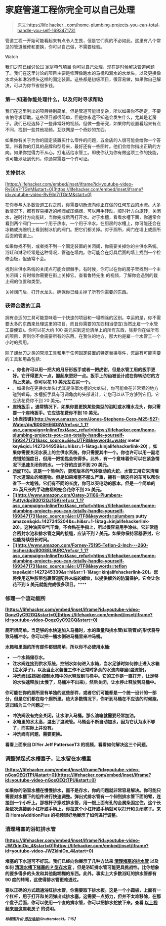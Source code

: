 # 家庭管道工程你完全可以自己处理

> 原文:[https://life hacker . com/home-plumbing-projects-you-can-total-handle-you-self-1693471731](https://lifehacker.com/home-plumbing-projects-you-can-totally-handle-yourself-1693471731)

管道工程一开始可能看起来有点令人生畏，但是它们真的不必如此。这里有八个常见的管道维修和更换，你可以自己做，不需要经验。

Watch

我们之前已经讨论过 [家庭电气项目](https://lifehacker.com/preview/home-electrical-projects-you-can-totally-handle-yoursel-1543476392) 你可以自己处理，现在是时候解决管道问题了。我们在这里讨论的项目主要是修理像跑水的马桶和漏水的水龙头，以及更换像水龙头和淋浴喷头这样的固定装置。这些都是初级项目，很容易做，如果你自己解决，可以为你节省很多钱。

### 第一:知道你能处理什么，以及何时寻求帮助

我们在这里列出的项目特别简单，但是管道可能很复杂，所以如果你不确定，不要害怕寻求帮助。这些项目都很简单，但是你永远不知道会发生什么，尤其是老房子。我们已经选择了一些非常好的视频，但做一些研究，如果你的设置看起来有点不同，找到一些其他视频。互联网是一个奇妙的东西。

如果你有关于为你的固定装置买什么零件的问题，五金店的人很可能会给你一个答案。带着你的灯具的品牌和型号来，最好还有一些图片。他们会给你指出正确的方向。如果你觉得力不从心，打电话给水管工。即使你认为你有做这项工作的技能，也可能涉及到代码，你通常需要一个许可证。

### 关掉供水

 [https://lifehacker.com/embed/inset/iframe?id=youtube-video-RvE6n7rTGnM&start=0](https://lifehacker.com/embed/inset/iframe?id=youtube-video-RvE6n7rTGnM&start=0) 

在你参与大多数管道工程之前，你需要切断流向你正在做的任何东西的水流。大多数情况下，都有容易接近的闸阀或压缩阀，可以用手转动。顺时针方向旋转，关闭水，逆时针方向旋转，当你完成后再打开水。对于水槽，看看水槽下面，你通常会看到两个阀门——一个用于热水，一个用于冷水。在厨房的水槽上，你可能还会在冰箱或洗碗机上看到制冰机的阀门。把它们都关掉。对于厕所，阀门在墙上或厕所后面的管道上。

如果你找不到，或者找不到一个固定装置的关闭阀，你需要关掉你的主供水系统。浴缸和淋浴经常是这种情况，管道在墙内。你可能会在灯具后面的墙上找到一个检修面板，但通常不会。

找到主供水系统的关闭点可能会很棘手。有时候，你可以在你的房子里找到一个主关闭阀；有时候你需要在街上关掉它。查看鲁特先生 的视频，了解你会遇到的截止阀的位置和类型。

关掉阀门后，打开水龙头，确保你已经关掉了所有你需要的东西。

### 获得合适的工具

拥有合适的工具可能意味着一个快速的项目和一塌糊涂的区别。幸运的是，你不需要太多的东西来处理这里的项目，而且你需要的东西相当便宜(当然比雇一个水管工要便宜)。你可以花大约 100 美元买到这份清单上的所有东西，除非你在做所有的项目，否则你不会需要所有的东西。在我住的地方，那大约是雇一个水管工一个小时的费用。

除了螺丝刀之类的常规工具和用于任何固定装置的特定替换零件，您最有可能需要的工具和用品包括:

*   [](https://www.amazon.com/dp/B000TQYBJ6?asc_campaign=InlineText&asc_refurl=https://lifehacker.com/home-plumbing-projects-you-can-totally-handle-yourself-1693471731&asc_source=&linkCode=ogi&psc=1&smid=ATVPDKIKX0DER&tag=kinjalifehackerlink-20&th=1)**。你也许可以用一把大的月牙形扳手或者一把虎钳，但是水管工用的扳手更好。它开得更大一点，握起来更好一点。扳手上的齿被设计成在你转动它的方向上夹紧。你可以花 10 美元左右买一个。**
*   **[](http://www.amazon.com/Superior-Tool-Eleven-Wrench-Infinitely-Adjustable/dp/B0000CBJD4?asc_campaign=InlineText&asc_refurl=https://lifehacker.com/home-plumbing-projects-you-can-totally-handle-yourself-1693471731&asc_source=&tag=kinjalifehackerlink-20)**。如果你在更换水龙头(尤其是浴室水槽的水龙头)，你可能会在非常紧的地方碰到螺母。水槽扳手具有可调角度的头部设计，让您可以从下方够到它们。它应该花费你不到 20 美元。****
*   ****[**座椅扳手**](http://www.amazon.com/Cobra-PST156-Tapered-Faucet-Wrench/dp/B001B02G50?asc_campaign=InlineText&asc_refurl=https://lifehacker.com/home-plumbing-projects-you-can-totally-handle-yourself-1693471731&asc_source=&tag=kinjalifehackerlink-20) 。通常情况下，如果你要更换某些类型的浴缸或水槽水龙头，你只需要一个座椅扳手。它应该花费你不到 10 美元。****
*   ****[**水表按键**](http://www.amazon.com/Jones-Stephens-Corp-M25-527-Water/dp/B000HE6D8W/ref=sr_1_1?asc_campaign=InlineText&asc_refurl=https://lifehacker.com/home-plumbing-projects-you-can-totally-handle-yourself-1693471731&asc_source=&ie=UTF8&keywords=water meter key&qid=1427244959&s=hi&sr=1-1&tag=kinjalifehackerlink-20) 。如果你需要关闭水表上的主供水系统，你只需要其中一个。你也许可以用一副老虎钳勉强度日，但用一把钥匙会快得多。此外，有一个意味着你可以在紧急情况下迅速关闭你的水。一个好的应该不到 20 美元。****
*   ****[**沥蛇**](http://www.amazon.com/Cobra-85250-4-Inch-25-Feet-Pistol/dp/B006C68TA4/ref=lp_3226846011_1_3?asc_campaign=InlineText&asc_refurl=https://lifehacker.com/home-plumbing-projects-you-can-totally-handle-yourself-1693471731&asc_source=&ie=UTF8&qid=1427254071&s=kitchen-bath&sr=1-3&tag=kinjalifehackerlink-20)T5】。这是一个简单的，更短版本的气体驱动的大蛇，水管工用它来清理下水道深处的堵塞物。但是如果堵塞不那么严重，拥有一辆这样的车可以帮你省下一大笔钱。它们有不同的长度，你可以买电动的版本，但是一个简单的 25 英尺长的手动曲柄的蛇会花你不到 25 美元。****
*   ****[](http://www.amazon.com/Oatey-31166-Plumbers-Putty/dp/B0012QJ1GK/ref=sr_1_1?asc_campaign=InlineText&asc_refurl=https://lifehacker.com/home-plumbing-projects-you-can-totally-handle-yourself-1693471731&asc_source=&ie=UTF8&keywords=plumbers putty amazon&qid=1427245204&s=hi&sr=1-1&tag=kinjalifehackerlink-20)**。这种油灰空气干燥，不会粘在手指上，所以很容易用手涂抹。它非常适合密封水池和排水管之间的接缝，应该不到 7 美元。如果你保持容器密封，它也能持续很长时间。******
*   ******[](http://www.amazon.com/Forney-75195-Teflon-2-Inch---260-Inches/dp/B0088L9URC/ref=sr_1_1?asc_campaign=InlineText&asc_refurl=https://lifehacker.com/home-plumbing-projects-you-can-totally-handle-yourself-1693471731&asc_source=&ie=UTF8&keywords=teflon tape&qid=1427245339&s=hi&sr=1-1&tag=kinjalifehackerlink-20)**。您将使用这种胶带包裹管道配件末端的螺纹，以提供额外的防漏保护。它会让你花不到 5 美元就能完成很多项目。********

### ******修理一个流动厕所******

 ******[https://lifehacker.com/embed/inset/iframe?id=youtube-video-DoqzGyC92GQ&start=0](https://lifehacker.com/embed/inset/iframe?id=youtube-video-DoqzGyC92GQ&start=0)****** 

******厕所很简单。当足够的水快速加入马桶时，水的重量和排水管(虹吸管)的形状将导致马桶冲水。你可以把一桶水倒进马桶里来冲马桶。******

******水箱和里面的所有部件都很简单，所以你不必使用水桶:******

*   ******一个水箱储存水。******
*   ******注水阀连接到供水系统，控制水如何进入水箱，当水足够时如何停止进入水箱(注水浮子)，以及当止水装置工作不正常时多余的水流向哪里(溢流管)。******
*   ******冲洗阀(或挡板)控制水箱中的水释放到马桶中。它的工作是一直打开，让足够的水快速释放(太慢了，马桶冲不出来)，然后关闭，让水停止释放到马桶中。******

******你可能在你的厕所里有单独的这些部件，或者它们可能都是一个统一设计的一部分，但是它们都在每个厕所里。绝大多数情况下，你听到马桶在不应该的时候跑，这归结为三个问题之一:******

*   ******冲洗阀没有完全关闭，让水渗入马桶。那么油箱就需要经常加油。******
*   ******水箱里的水太高，溢出了溢流管。马桶会不断自动加水，因为它认为水不够了，而实际上并没有。******
*   ******冲洗阀有问题，需要更换。******

******看看上面来自 DIYer Jeff PattersonT3 的视频，看看如何解决这三个问题。******

### ******调整弹起式水槽塞子，让水留在水槽里******

 ******[https://lifehacker.com/embed/inset/iframe?id=youtube-video-nGosOEQtTPU&start=0](https://lifehacker.com/embed/inset/iframe?id=youtube-video-nGosOEQtTPU&start=0)****** 

******如果你的浴室水槽在慢慢排水，而不是存水，你的问题就非常容易解决。你可能只需要对水槽下的组件进行快速调整。弹出式排水管有一个伸到排水管下面的臂，连接到一个小杆上。那根杆子穿过排水管，用一根上面有孔的金属条固定住。这个长条依次连接到小杠杆或手柄上，你拉这个小杠杆或手柄就可以打开和关闭塞子。来自 HomeAdditionPlus 的视频很好地展示了如何进行调整。******

### ******清理堵塞的浴缸排水管******

 ******[https://lifehacker.com/embed/inset/iframe?id=youtube-video-JWZklniOo_4&start=0](https://lifehacker.com/embed/inset/iframe?id=youtube-video-JWZklniOo_4&start=0)****** 

******堵塞的下水道可不好玩。我们已经向你展示了几种方法来 [清理堵塞的排水管](https://lifehacker.com/how-to-unclog-a-drain-5824780) 以及如何 [清理水槽下堵塞的 P 型存水弯](http://workshop.lifehacker.com/clear-your-clogged-sink-by-checking-the-p-trap-1676460626) ，但是浴缸排水管可能更具挑战性。比你想象的要多得多的头发和其他黏糊糊的东西。此外，事实上大多数浴缸的排水管都有 90 度的转弯，这使得排水管更难通过。******

******要以正确的方式疏通浴缸排水管，你需要取下排水板。这是一个小圆板，上面有一个杠杆，用于打开和关闭弹出式排水塞。这需要一点努力，但并不太难移除，在那个盘子后面，你可以使用一个直的排水管，你可以把排水蛇放下来。查看 [以上视频来自这座老房子](https://www.youtube.com/watch?v=JWZklniOo_4) 的说明。******

******<small>*标题图片由*</small> [<small>*劳拉洛娃*</small>](http://www.shutterstock.com/pic-147835679/stock-vector-abstract-piping-seamless-pattern-vector-illustration.html)<small>*(Shutterstock)。*T15】</small>******
